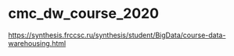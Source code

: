 # cmc_dw_course_2020
https://synthesis.frccsc.ru/synthesis/student/BigData/course-data-warehousing.html
